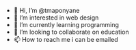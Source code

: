 - 👋 Hi, I’m @tmaponyane
- 👀 I’m interested in web design
- 🌱 I’m currently learning programming
- 💞️ I’m looking to collaborate on education
- 📫 How to reach me i can be emailed

<!---
tmaponyane/tmaponyane is a ✨ special ✨ repository because its `README.md` (this file) appears on your GitHub profile.
You can click the Preview link to take a look at your changes.
--->

